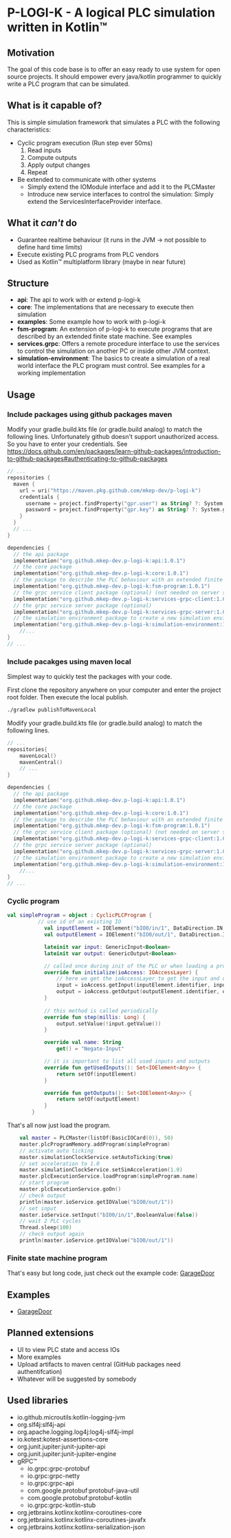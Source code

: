 # P-LOGI-K - A logical PLC simulation written in Kotlin™

## Motivation

The goal of this code base is to offer an easy ready to use system for open source projects. It should empower every
java/kotlin programmer to quickly write a PLC program that can be simulated.

## What is it capable of?

This is simple simulation framework that simulates a PLC with the following characteristics:

- Cyclic program execution (Run step ever 50ms)
    1. Read inputs
    2. Compute outputs
    3. Apply output changes
    4. Repeat
- Be extended to communicate with other systems
    - Simply extend the IOModule interface and add it to the PLCMaster
    - Introduce new service interfaces to control the simulation: Simply extend the ServicesInterfaceProvider interface.

## What it *can't* do

- Guarantee realtime behaviour (it runs in the JVM -> not possible to define hard time limits)
- Execute existing PLC programs from PLC vendors
- Used as Kotlin™ multiplatform library (maybe in near future)

## Structure

- **api**: The api to work with or extend p-logi-k
- **core**: The implementations that are necessary to execute then simulation
- **examples**: Some example how to work with p-logi-k
- **fsm-program**: An extension of p-logi-k to execute programs that are described by an extended finite state machine.
  See examples
- **services.grpc**: Offers a remote procedure interface to use the services to control the simulation on another PC or
  inside other JVM context.
- **simulation-environment**: The basics to create a simulation of a real world interface the PLC program must control.
  See examples for a working implementation

## Usage

### Include packages using github packages maven

Modify your gradle.build.kts file (or gradle.build analog) to match the following lines. 
Unfortunately github doesn't support unauthorized access. So you have to enter your credentials.
See https://docs.github.com/en/packages/learn-github-packages/introduction-to-github-packages#authenticating-to-github-packages

```kotlin
// ...
repositories {
  maven {
    url = uri("https://maven.pkg.github.com/mkep-dev/p-logi-k")
    credentials {
      username = project.findProperty("gpr.user") as String? ?: System.getenv("GITHUB_ACTOR")
      password = project.findProperty("gpr.key") as String? ?: System.getenv("GITHUB_TOKEN")
    }
  }
  // ...
}

dependencies {
  // the api package
  implementation("org.github.mkep-dev.p-logi-k:api:1.0.1")
  // the core package
  implementation("org.github.mkep-dev.p-logi-k:core:1.0.1")
  // the package to describe the PLC behaviour with an extended finite state machine (optional) 
  implementation("org.github.mkep-dev.p-logi-k:fsm-program:1.0.1")
  // the grpc service client package (optional) (not needed on server side)
  implementation("org.github.mkep-dev.p-logi-k:services-grpc-client:1.0.1")
  // the grpc service server package (optional)
  implementation("org.github.mkep-dev.p-logi-k:services-grpc-server:1.0.1")
  // the simulation environment package to create a new simulation environment
  implementation("org.github.mkep-dev.p-logi-k:simulation-environment:1.0.1")
    //...
}
// ...
```


### Include pacakges using maven local

Simplest way to quickly test the packages with your code.

First clone the repository anywhere on your computer and enter the project root folder.
Then execute the local publish.

```bash
./gradlew publishToMavenLocal
```

Modify your gradle.build.kts file (or gradle.build analog) to match the following lines.

```kotlin
// ...
repositories{
    mavenLocal()
    mavenCentral()
    // ...
}

dependencies {
  // the api package
  implementation("org.github.mkep-dev.p-logi-k:api:1.0.1")
  // the core package
  implementation("org.github.mkep-dev.p-logi-k:core:1.0.1")
  // the package to describe the PLC behaviour with an extended finite state machine (optional) 
  implementation("org.github.mkep-dev.p-logi-k:fsm-program:1.0.1")
  // the grpc service client package (optional) (not needed on server side)
  implementation("org.github.mkep-dev.p-logi-k:services-grpc-client:1.0.1")
  // the grpc service server package (optional)
  implementation("org.github.mkep-dev.p-logi-k:services-grpc-server:1.0.1")
  // the simulation environment package to create a new simulation environment
  implementation("org.github.mkep-dev.p-logi-k:simulation-environment:1.0.1")
    //...
}
// ...
```


### Cyclic program

``` kotlin
val simpleProgram = object : CyclicPLCProgram {
          // use id of an existing IO
            val inputElement = IOElement("bIO0/in/1", DataDirection.IN, BooleanValue(false))
            val outputElement = IOElement("bIO0/out/1", DataDirection.IN, BooleanValue(false))

            lateinit var input: GenericInput<Boolean>
            lateinit var output: GenericOutput<Boolean>

            // called once during init of the PLC or when loading a program
            override fun initialize(ioAccess: IOAccessLayer) {
                // here we get the ioAccessLayer to get the input and outputs
                input = ioAccess.getInput(inputElement.identifier, inputElement.valueClass)!!
                output = ioAccess.getOutput(outputElement.identifier, outputElement.valueClass)!!
            }
          
            // this method is called periodically
            override fun step(millis: Long) {
                output.setValue(!input.getValue())
            }

            override val name: String
                get() = "Negate-Input"

            // it is important to list all used inputs and outputs
            override fun getUsedInputs(): Set<IOElement<Any>> {
                return setOf(inputElement)
            }

            override fun getOutputs(): Set<IOElement<Any>> {
                return setOf(outputElement)
            }
        }

```

That's all now just load the program.

```kotlin
    val master = PLCMaster(listOf(BasicIOCard(0)), 50)
    master.plcProgramMemory.addProgram(simpleProgram)
    // activate auto ticking
    master.simulationClockService.setAutoTicking(true)
    // set acceleration to 1.0
    master.simulationClockService.setSimAcceleration(1.0)
    master.plcExecutionService.loadProgram(simpleProgram.name)
    // start program
    master.plcExecutionService.goOn()
    // check output
    println(master.ioService.getIOValue("bIO0/out/1"))
    // set input
    master.ioService.setInput("bIO0/in/1",BooleanValue(false))
    // wait 2 PLC cycles
    Thread.sleep(100)
    // check output again
    println(master.ioService.getIOValue("bIO0/out/1"))
```

### Finite state machine program

That's easy but long code, just check out the example code: [GarageDoor](examples/src/main/kotlin/org/github/mkep_dev/p_logi_k/examples/garageDoor) 

## Examples

- [GarageDoor](examples/src/main/kotlin/org/github/mkep_dev/p_logi_k/examples/garageDoor)

## Planned extensions

- UI to view PLC state and access IOs
- More examples
- Upload artifacts to maven central (GitHub packages need authentifcation)
- Whatever will be suggested by somebody

## Used libraries

- io.github.microutils:kotlin-logging-jvm
- org.slf4j:slf4j-api
- org.apache.logging.log4j:log4j-slf4j-impl
- io.kotest:kotest-assertions-core
- org.junit.jupiter:junit-jupiter-api
- org.junit.jupiter:junit-jupiter-engine
- gRPC™
    - io.grpc:grpc-protobuf
    - io.grpc:grpc-netty
    - io.grpc:grpc-api
    - com.google.protobuf:protobuf-java-util
    - com.google.protobuf:protobuf-kotlin
    - io.grpc:grpc-kotlin-stub
- org.jetbrains.kotlinx:kotlinx-coroutines-core
- org.jetbrains.kotlinx:kotlinx-coroutines-javafx
- org.jetbrains.kotlinx:kotlinx-serialization-json
